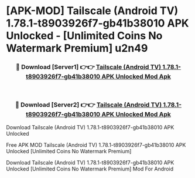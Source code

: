 # [APK-MOD] Tailscale (Android TV) 1.78.1-t8903926f7-gb41b38010 APK Unlocked - [Unlimited Coins No Watermark Premium] u2n49



<div align="center">
<h3>🔴 Download [Server1] 👉👉 <a href="https://momento.my/?title=Tailscale_(Android_TV)_1.78.1-t8903926f7-gb41b38010_APK_Unlocked">Tailscale (Android TV) 1.78.1-t8903926f7-gb41b38010 APK Unlocked Mod Apk</a></h3><br>

<h3>🔴 Download [Server2] 👉👉 <a href="https://momento.my/?title=Tailscale_(Android_TV)_1.78.1-t8903926f7-gb41b38010_APK_Unlocked">Tailscale (Android TV) 1.78.1-t8903926f7-gb41b38010 APK Unlocked Mod Apk</a></h3>
</div>



Download Tailscale (Android TV) 1.78.1-t8903926f7-gb41b38010 APK Unlocked 

Free APK MOD Tailscale (Android TV) 1.78.1-t8903926f7-gb41b38010 APK Unlocked [Unlimited Coins No Watermark Premium]

Download Tailscale (Android TV) 1.78.1-t8903926f7-gb41b38010 APK Unlocked [Unlimited Coins No Watermark Premium] Mod For Android
